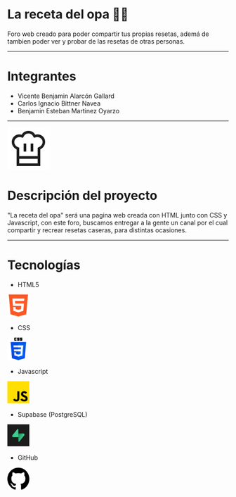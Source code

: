 # La receta del opa 🥗🥙

Foro web creado para poder compartir tus propias resetas, ademá de tambien poder ver y probar de las resetas de otras personas.

---
# Integrantes
* Vicente Benjamin Alarcón Gallard
* Carlos Ignacio Bittner Navea
* Benjamin Esteban Martinez Oyarzo

--- 
![Logo](La_Receta_Del_Opa/assets/img/icono.svg)
# Descripción del proyecto
"La receta del opa" será una pagina web creada con HTML junto con CSS y Javascript, con este foro, buscamos entregar a la gente un canal por el cual compartir y recrear resetas caseras, para distintas ocasiones.

---
# Tecnologías






* HTML5

<img src="La_Receta_Del_Opa/assets/img/iconos/html.png" alt="Descripción de la imagen" width="10%">

* CSS

<img src="La_Receta_Del_Opa/assets/img/iconos/css.png" alt="Descripción de la imagen" width="10%">

* Javascript

<img src="La_Receta_Del_Opa/assets/img/iconos/javascript.png" alt="Descripción de la imagen" width="10%">

* Supabase (PostgreSQL)

<img src="La_Receta_Del_Opa/assets/img/iconos/supabase.jpg" alt="Descripción de la imagen" width="10%">

* GitHub

<img src="La_Receta_Del_Opa/assets/img/iconos/github.png" alt="Descripción de la imagen" width="10%">
